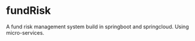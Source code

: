 # fundRisk
A fund risk management system build in springboot and springcloud. Using micro-services.
